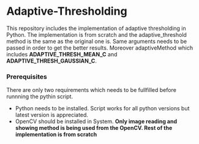 # Adaptive-Thresholding
This repository includes the implementation of adaptive thresholding in Python. The implementation is from scratch and the adaptive_threshold method is the same as the original one is. Same arguments needs to be passed in order to get the better results. Moreover adaptiveMethod which includes **ADAPTIVE_THRESH_MEAN_C** and **ADAPTIVE_THRESH_GAUSSIAN_C**.

### Prerequisites
There are only two requirements which needs to be fullfilled before runnning the pythin script.
* Python needs to be installed. Script works for all python versions but latest version is appreciated. 
* OpenCV should be installed in System. **Only image reading and showing method is being used from the OpenCV. Rest of the implementation is from scratch**


